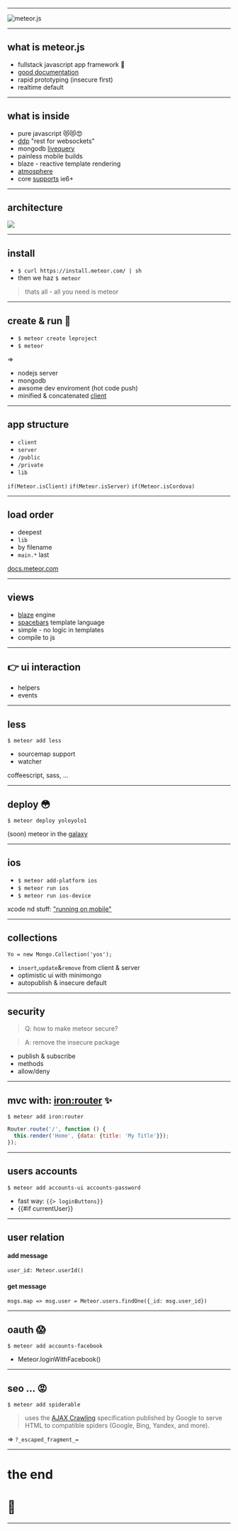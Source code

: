 
***

![meteor.js](assets/meteor.jpg)

***

## what is meteor.js

- fullstack javascript app framework 💪
- [good documentation](https://www.meteor.com/install)
- rapid prototyping (insecure first)
- realtime default

***



## what is inside

- pure javascript 😻😻😍
- [ddp](https://www.meteor.com/ddp) "rest for websockets"
- mongodb [livequery](https://www.meteor.com/livequery)
- painless mobile builds
- blaze - reactive template rendering
- [atmosphere](http://atmospherejs.com)
- core [supports](http://stackoverflow.com/questions/10127211/what-web-browsers-are-supported-by-meteor-web-framework) ie6+

***

## architecture

![](assets/meteor-platform.png)

***

## install

- ```$ curl https://install.meteor.com/ | sh```
- then we haz `$ meteor`

> thats all - all you need is meteor

***

## create & run 🏃

- `$ meteor create leproject`
- `$ meteor`

=>

- nodejs server
- mongodb
- awsome dev enviroment (hot code push)
- minified & concatenated [client](http://localhost:3000)

***

## app structure

- `client`
- `server`
- `/public`
- `/private`
- `lib`

`if(Meteor.isClient)` `if(Meteor.isServer)` `if(Meteor.isCordova)`

***

## load order

- deepest
- `lib`
- by filename
- `main.*` last

[docs.meteor.com](http://docs.meteor.com/#/full/structuringyourapp)

***

## views

- [blaze](https://www.meteor.com/blaze) engine
- [spacebars](https://atmospherejs.com/meteor/spacebars) template language
- simple - no logic in templates
- compile to js

***

## 👉 ui interaction
- helpers
- events

***

## less

`$ meteor add less`

- sourcemap support
- watcher

coffeescript, sass, ...

***

## deploy 😳

`$ meteor deploy yoloyolo1`

(soon) meteor in the [galaxy](http://techcrunch.com/2015/05/19/meteor-raises-20m-to-build-the-one-javascript-stack-to-rule-them-all/#.ii0ymm:uQ6F)

***

## ios

- `$ meteor add-platform ios`
- `$ meteor run ios`
- `$ meteor run ios-device`

xcode nd stuff: ["running on mobile"](https://www.meteor.com/tutorials/blaze/running-on-mobile)

***

## collections

`Yo = new Mongo.Collection('yos');`

- `insert`,`update`&`remove` from client & server
- optimistic ui with minimongo
- autopublish & insecure default

***

## security

> Q: how to make meteor secure?

> A: remove the insecure package

- publish & subscribe
- methods
- allow/deny

***

## mvc with:  [iron:router](https://github.com/iron-meteor/iron-router) ✨

`$ meteor add iron:router`

```js
Router.route('/', function () {
  this.render('Home', {data: {title: 'My Title'}});
});
```

***

## users accounts

`$ meteor add accounts-ui accounts-password`

- fast way: `{{> loginButtons}}`
- {{#if currentUser}}


***

## user relation

#### add message

`user_id: Meteor.userId()`

#### get message

`msgs.map => msg.user = Meteor.users.findOne({_id: msg.user_id})`

***

## oauth 😱

`$ meteor add accounts-facebook`

- Meteor.loginWithFacebook()

***

## seo ... 😡

`$ meteor add spiderable`
> uses the [AJAX Crawling](https://developers.google.com/webmasters/ajax-crawling/docs/learn-more) specification published by Google to serve HTML to compatible spiders (Google, Bing, Yandex, and more).

=> `?_escaped_fragment_=`

***

# the end

# 🚬

***
